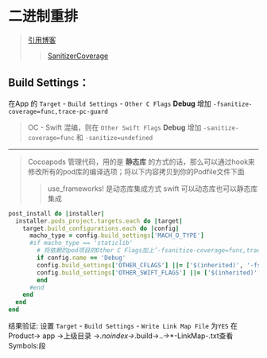#  二进制重排
>[引用博客](https://juejin.cn/post/6844904130406793224)
>>[SanitizerCoverage](https://clang.llvm.org/docs/SanitizerCoverage.html)
## Build Settings：

在App 的 `Target` - `Build Settings` - `Other C Flags` **Debug**  增加 `-fsanitize-coverage=func,trace-pc-guard`
> OC - Swift 混编，则在 `Other Swift Flags` **Debug** 增加 `-sanitize-coverage=func` 和 `-sanitize=undefined`

---

> Cocoapods 管理代码，用的是 **静态库** 的方式的话，那么可以通过hook来修改所有的pod库的编译选项；将以下内容拷贝到你的Podfile文件下面 
>> use_frameworks! 是动态库集成方式 swift 可以动态库也可以静态库集成
```ruby
post_install do |installer|
  installer.pods_project.targets.each do |target|
    target.build_configurations.each do |config|
      macho_type = config.build_settings['MACH_O_TYPE']
      #if macho_type == 'staticlib'
        # 将依赖的pod项目的Other C Flags加上’-fsanitize-coverage=func,trace-pc-guard‘选项
        if config.name == 'Debug'
        config.build_settings['OTHER_CFLAGS'] ||= ['$(inherited)', '-fsanitize-coverage=func,trace-pc-guard']
        config.build_settings['OTHER_SWIFT_FLAGS'] ||= ['$(inherited)', '-sanitize-coverage=func','-sanitize=undefined']
        end
      #end
    end
  end
end
```

结果验证: 设置  `Target` - `Build Settings` - `Write Link Map File` 为`YES` 在Product-> app ->上级目录 ->*.noindex->*.build->..->*-LinkMap-.txt查看 Symbols:段
